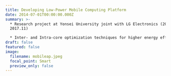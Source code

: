 ```yaml
---
title: Developing Low-Power Mobile Computing Platform
date: 2014-07-01T00:00:00.000Z
summary: >-
  * Research project at Yonsei University joint with LG Electronics (2014.07 -
  2017.11)

  * Inter- and Intra-core optimization techniques for higher energy efficiency of mobile APs (Application Processors)
draft: false
featured: false
image:
  filename: mobileap.jpeg
  focal_point: Smart
  preview_only: false
---
```


